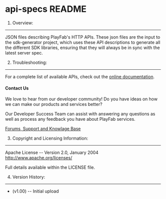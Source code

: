 api-specs README
========
1. Overview:
----
JSON files describing PlayFab's HTTP APIs. These json files are the input to the sdk-generator project, which uses these API descriptions to generate all the different SDK libraries, ensuring that they will always be in sync with the latest server spec.

2. Troubleshooting:
----
For a complete list of available APIs, check out the [online documentation](http://api.playfab.com/Documentation/).

#### Contact Us
We love to hear from our developer community! 
Do you have ideas on how we can make our products and services better? 

Our Developer Success Team can assist with answering any questions as well as process any feedback you have about PlayFab services.

[Forums, Support and Knowlage Base](https://support.playfab.com/support/home)


3. Copyright and Licensing Information:
----
  Apache License -- 
  Version 2.0, January 2004
  http://www.apache.org/licenses/

  Full details available within the LICENSE file.

4. Version History:
----
* (v1.00) -- Initial upload